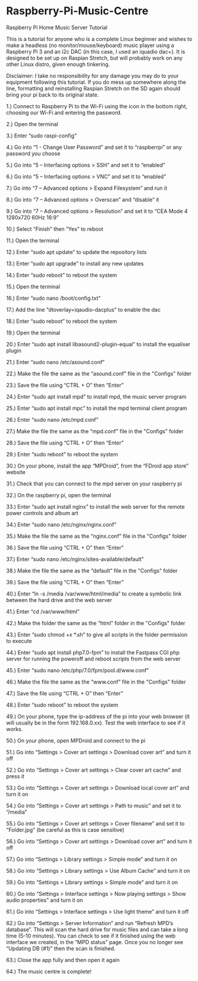 # Raspberry-Pi-Music-Centre
Raspberry Pi Home Music Server Tutorial

This is a tutorial for anyone who is a complete Linux beginner and wishes to make a headless (no monitor/mouse/keyboard) music player using a Raspberry Pi 3 and an i2c DAC (in this case, I used an iquadio dac+).
It is designed to be set up on Raspian Stretch, but will probably work on any other Linux distro, given enough tinkering.

Disclaimer: I take no responsibility for any damage you may do to your equipment following this tutorial.
If you do mess up somewhere along the line, formatting and reinstalling Raspian Stretch on the SD again should bring your pi back to its original state.

1.)	Connect to Raspberry Pi to the Wi-Fi using the icon in the bottom right, choosing our Wi-Fi and entering the password.

2.)	Open the terminal 

3.)	Enter “sudo raspi-config”

4.)	Go into “1 - Change User Password” and set it to “raspberrpi” or any password you choose

5.)	Go into “5 – Interfacing options > SSH” and set it to “enabled”

6.)	Go into “5 – Interfacing options > VNC” and set it to “enabled”

7.)	Go into “7 – Advanced options > Expand Filesystem” and run it

8.)	Go into “7 – Advanced options > Overscan” and “disable” it

9.)	Go into “7 – Advanced options > Resolution” and set it to “CEA Mode 4 1280x720 60Hz 16:9”

10.)	Select “Finish” then “Yes” to reboot



11.)	Open the terminal

12.)	Enter “sudo apt update” to update the repository lists

13.)	Enter “sudo apt upgrade” to install any new updates

14.)	Enter “sudo reboot” to reboot the system



15.)	Open the terminal

16.)	Enter “sudo nano /boot/config.txt”

17.)	Add the line “dtoverlay=iqaudio-dacplus” to enable the dac

18.)	Enter “sudo reboot” to reboot the system



19.)	Open the terminal

20.)	Enter “sudo apt install libasound2-plugin-equal” to install the equaliser plugin

21.)	Enter “sudo nano /etc/asound.conf”

22.)	Make the file the same as the “asound.conf” file in the "Configs" folder

23.)	Save the file using “CTRL + O” then “Enter”



24.)	Enter “sudo apt install mpd” to install mpd, the music server program

25.)	Enter “sudo apt install mpc” to install the mpd terminal client program

26.)	Enter “sudo nano /etc/mpd.conf”

27.)	Make the file the same as the “mpd.conf” file in the "Configs" folder

28.)	Save the file using “CTRL + O” then “Enter”

29.)	Enter “sudo reboot” to reboot the system



30.)	On your phone, install the app “MPDroid”, from the “FDroid app store” website

31.)	Check that you can connect to the mpd server on your raspberry pi



32.)	On the raspberry pi, open the terminal

33.)	Enter “sudo apt install nginx” to install the web server for the remote power controls and album art

34.)	Enter “sudo nano /etc/nginx/nginx.conf” 

35.)	Make the file the same as the “nginx.conf” file in the "Configs" folder

36.)	Save the file using “CTRL + O” then “Enter”

37.)	Enter “sudo nano /etc/nginx/sites-available/default” 

38.)	Make the file the same as the “default” file in the "Configs" folder

39.)	Save the file using “CTRL + O” then “Enter”

40.)	Enter “ln -s /media /var/www/html/media” to create a symbolic link between the hard drive and the web server

41.)	Enter “cd /var/www/html”

42.)	Make the folder the same as the “html” folder in the "Configs" folder

43.)	Enter “sudo chmod +x *.sh” to give all scripts in the folder permission to execute



44.)	Enter “sudo apt install php7.0-fpm” to install the Fastpass CGI php server for running the poweroff and reboot scripts from the web server

45.)	Enter “sudo nano /etc/php/7.0/fpm/pool.d/ww<i></i>w.conf”

46.)	Make the file the same as the “ww<i></i>w.conf” file in the "Configs" folder

47.)	Save the file using “CTRL + O” then “Enter”

48.)	Enter “sudo reboot” to reboot the system



49.)	On your phone, type the ip-address of the pi into your web browser (it will usually be in the form 192.168.0.xx). Test the web interface to see if it works. 



50.)	On your phone, open MPDroid and connect to the pi

51.)	Go into “Settings > Cover art settings > Download cover art” and turn it off

52.)	Go into “Settings > Cover art settings > Clear cover art cache” and press it

53.)	Go into “Settings > Cover art settings > Download local cover art” and turn it on

54.)	Go into “Settings > Cover art settings > Path to music” and set it to “/media”

55.)	Go into “Settings > Cover art settings > Cover filename” and set it to “Folder.jpg” (be careful as this is case sensitive)

56.)	Go into “Settings > Cover art settings > Download cover art” and turn it off

57.)	Go into “Settings > Library settings > Simple mode” and turn it on

58.)	Go into “Settings > Library settings > Use Album Cache” and turn it on

59.)	Go into “Settings > Library settings > Simple mode” and turn it on

60.)	Go into “Settings > Interface settings > Now playing settings > Show audio properties” and turn it on

61.)	Go into “Settings > Interface settings > Use light theme” and turn it off

62.)	Go into “Settings > Server Information” and run “Refresh MPD’s database”. This will scan the hard drive for music files and can take a long time (5-10 minutes). You can check to see if it finished using the web interface we created, in the “MPD status” page. Once you no longer see “Updating DB (#1)” then the scan is finished.

63.)	Close the app fully and then open it again

64.)	The music centre is complete!
